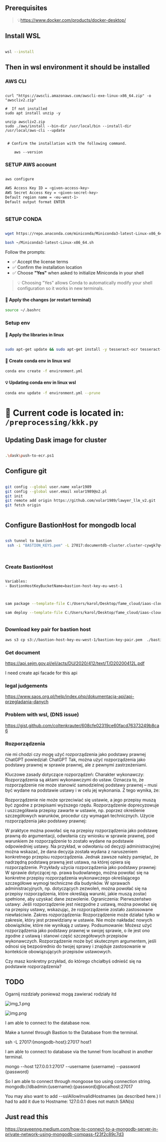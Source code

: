 ## Prerequisites 

> 💡https://www.docker.com/products/docker-desktop/


## Install WSL

```bash

wsl --install 

```

## Then in wsl environment it should be installed


### AWS CLI

```

curl "https://awscli.amazonaws.com/awscli-exe-linux-x86_64.zip" -o "awscliv2.zip"

#  If not installed 
sudo apt install unzip -y  

unzip awscliv2.zip
sudo ./aws/install --bin-dir /usr/local/bin --install-dir /usr/local/aws-cli --update


 # Confirm the installation with the following command.

    aws --version

```

### SETUP AWS account

```bash 

aws configure

AWS Access Key ID = <given-access-key>
AWS Secret Access Key = <given-secret-key>
Default region name = <eu-west-1>
Default output format ENTER



```

### SETUP CONDA 

```bash

wget https://repo.anaconda.com/miniconda/Miniconda3-latest-Linux-x86_64.sh

bash ~/Miniconda3-latest-Linux-x86_64.sh
```

Follow the prompts:

- ✅ Accept the license terms
- ✅ Confirm the installation location
- ✅ Choose **"Yes"** when asked to initialize Miniconda in your shell

> 💡 Choosing "Yes" allows Conda to automatically modify your shell configuration so it works in new terminals.

#### 🔄 Apply the changes (or restart terminal)

```bash
source ~/.bashrc

```




### Setup env


#### 🔄 Apply the libraries in linux 

```bash

sudo apt-get update && sudo apt-get install -y tesseract-ocr tesseract-ocr-pol libtesseract-dev libleptonica-dev poppler-utils pkg-config && sudo apt-get clean


```

#### 🔄 Create conda env in linux wsl

```bash
conda env create -f environment.yml
```

#### 💡 Updating conda env in linux wsl

```bash
conda env update -f environment.yml --prune
```


# 📂 **Current code is located in**: `/preprocessing/kkk.py`





## Updating Dask image for cluster

```bash

.\dask\push-to-ecr.ps1

```



## Configure git

``` bash

git config --global user.name xolar1989
git config --global user.email xolar1989@o2.pl
git init 
git remote add origin https://github.com/xolar1989/lawyer_llm_v2.git
git fetch origin



```

## Configure BastionHost for mongodb local

```bash

ssh tunnel to bastion
 ssh -i "BASTION_KEYS.pem" -L 27017:documentdb-cluster.cluster-cywgk7qvlcrn.eu-central-1.docdb.amazonaws.com:27017 ubuntu@ec2-3-69-31-158.eu-central-1.compute.amazonaws.com -N




```



### Create BastionHost

```bash

Variables:
- BastionHostKeyBucketName=bastion-host-key-eu-west-1 



sam package --template-file C:/Users/karol/Desktop/fame_cloud/iaas-cloud/CloudFormation/lambda-bastion-host/bastion-host.yaml --region eu-west-1 --resolve-s3 --output-template-file C:/Users/karol/Desktop/fame_cloud/iaas-cloud/CloudFormation/lambda-bastion-host/bastion-host-packaged.yaml

sam deploy --template-file C:/Users/karol/Desktop/fame_cloud/iaas-cloud/CloudFormation/lambda-bastion-host/bastion-host-packaged.yaml --parameter-overrides BastionHostKeyBucketName=bastion-host-key-eu-west-1 BastionHostLambdaLayerBucketName=bastion-host-lambda-layer-eu-west-1 --stack-name bastion-host-stack --region eu-west-1 --capabilities CAPABILITY_IAM



``` 

### Download key pair for bastion host

```bash
aws s3 cp s3://bastion-host-key-eu-west-1/bastion-key-pair.pem  ./bastion-key-pair.pem 
```




### Get document


https://api.sejm.gov.pl/eli/acts/DU/2020/412/text/T/D20200412L.pdf


I need create api facade for this api



### legal judgements
https://www.saos.org.pl/help/index.php/dokumentacja-api/api-przegladania-danych


### Problem with wsl, (DNS issue)

https://gist.github.com/coltenkrauter/608cfe02319ce60facd76373249b8ca6


### Rozporządzenia 



nie mi chodzi czy mogę użyć rozporządzenia jako podstawy prawnej
ChatGPT powiedział:
ChatGPT
Tak, można użyć rozporządzenia jako podstawy prawnej w sprawie prawnej, ale z pewnymi zastrzeżeniami.

Kluczowe zasady dotyczące rozporządzeń:
Charakter wykonawczy: Rozporządzenia są aktami wykonawczymi do ustaw. Oznacza to, że rozporządzenie nie może stanowić samodzielnej podstawy prawnej – musi być wydane na podstawie ustawy i w celu jej wykonania. Z tego wynika, że:

Rozporządzenie nie może sprzeciwiać się ustawie, a jego przepisy muszą być zgodne z przepisami wyższego rzędu.
Rozporządzenie doprecyzowuje i uszczegóławia przepisy zawarte w ustawie, np. poprzez określenie szczegółowych warunków, procedur czy wymagań technicznych.
Użycie rozporządzenia jako podstawy prawnej:

W praktyce można powołać się na przepisy rozporządzenia jako podstawę prawną do argumentacji, odwołania czy wniosku w sprawie prawnej, pod warunkiem że rozporządzenie to zostało wydane na podstawie odpowiedniej ustawy.
Na przykład, w odwołaniu od decyzji administracyjnej można wskazać, że dana decyzja została wydana z naruszeniem konkretnego przepisu rozporządzenia. Jednak zawsze należy pamiętać, że nadrzędną podstawą prawną jest ustawa, na której opiera się rozporządzenie.
Przykłady użycia rozporządzenia jako podstawy prawnej:
W sprawie dotyczącej np. prawa budowlanego, można powołać się na konkretne przepisy rozporządzenia wykonawczego określającego szczegółowe wymogi techniczne dla budynków.
W sprawach administracyjnych, np. dotyczących zezwoleń, można powołać się na przepisy rozporządzenia, które określają warunki, jakie muszą zostać spełnione, aby uzyskać dane zezwolenie.
Ograniczenia:
Pierwszeństwo ustawy: Jeśli rozporządzenie jest niezgodne z ustawą, można powołać się na przepisy ustawy, wskazując, że rozporządzenie zostało zastosowane niewłaściwie.
Zakres rozporządzenia: Rozporządzenie może działać tylko w zakresie, który jest przewidziany w ustawie. Nie może nakładać nowych obowiązków, które nie wynikają z ustawy.
Podsumowanie:
Możesz użyć rozporządzenia jako podstawy prawnej w swojej sprawie, o ile jest ono zgodne z ustawą i stanowi część szczegółowych przepisów wykonawczych. Rozporządzenie może być skutecznym argumentem, jeśli odnosi się bezpośrednio do twojej sprawy i znajduje zastosowanie w kontekście obowiązujących przepisów ustawowych.

Czy masz konkretny przykład, do którego chciałbyś odnieść się na podstawie rozporządzenia?


## TODO
Ogarnij rozdziały ponieważ mogą zawierać rodziały itd

![img_1.png](img_1.png)


![img.png](img.png)



I am able to connect to the database now.

Make a tunnel through Bastion to the Database from the terminal.

ssh -L 27017:{mongodb-host}:27017 host1

I am able to connect to database via the tunnel from localhost in another terminal.

mongo --host 127.0.0.1:27017 --username {username} --password {password}

So I am able to connect through mongoose too using connection string. mongodb://dbadmin:{username}:{password}@localhost:27017


You may also want to add --sslAllowInvalidHostnames (as described here.) I had to add it due to Hostname: 127.0.0.1 does not match SAN(s)


## Just read this 
https://praveenng.medium.com/how-to-connect-to-a-mongodb-server-in-private-network-using-mongodb-compass-f23f2c89c7d3